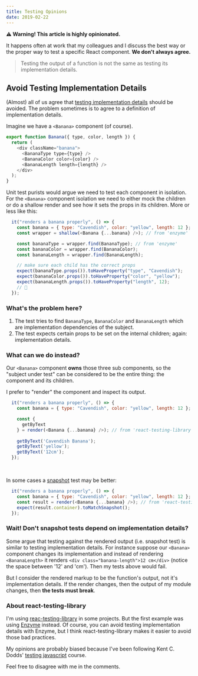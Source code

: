 ```yaml
---
title: Testing Opinions
date: 2019-02-22
---
```


**⚠️ Warning! This article is highly opinionated.**

It happens often at work that my colleagues and I discuss the best way or the proper way to test a specific React component. **We don't always agree.**

> Testing the output of a function is not the same as testing its implementation details.

## Avoid Testing Implementation Details

(Almost) all of us agree that [testing implementation details](https://kentcdodds.com/blog/testing-implementation-details) should be avoided. The problem sometimes is to agree to a definition of implementation details.

Imagine we have a `<Banana>` component (of course).

```js
export function Banana({ type, color, length }) {
  return (
    <div className="banana">
      <BananaType type={type} />
      <BananaColor color={color} />
      <BananaLength length={length} />
    </div>
  );
}
```

Unit test purists would argue we need to test each component in isolation. For the `<Banana>` component isolation we need to either mock the children or do a shallow render and see how it sets the props in its children. More or less like this:

```js
  it("renders a banana properly", () => {
    const banana = { type: "Cavendish", color: "yellow", length: 12 };
    const wrapper = shallow(<Banana {...banana} />); // from 'enzyme'

    const bananaType = wrapper.find(BananaType); // from 'enzyme'
    const bananaColor = wrapper.find(BananaColor);
    const bananaLength = wrapper.find(BananaLength);

    // make sure each child has the correct props
    expect(bananaType.props()).toHaveProperty("type", "Cavendish");
    expect(bananaColor.props()).toHaveProperty("color", "yellow");
    expect(bananaLength.props()).toHaveProperty("length", 12);
    // 🤔
  });
```
### What's the problem here?

1. The test tries to find `BananaType`, `BananaColor` and `BananaLength` which are implementation dependencies of the subject.
2. The test expects certain props to be set on the internal children; again: implementation details.

### What can we do instead?

Our `<Banana>` component **owns** those three sub components, so the "subject under test" can be considered to be the entire thing: the component and its children. 

I prefer to "render" the component and inspect its output.

```js
  it("renders a banana properly", () => {
    const banana = { type: "Cavendish", color: "yellow", length: 12 };

    const {
      getByText
    } = render(<Banana {...banana} />); // from 'react-testing-library'
    
    getByText('Cavendish Banana');
    getByText('yellow');
    getByText('12cm');
  });
```
<br/>

In some cases a [snapshot](https://jestjs.io/docs/en/snapshot-testing.html) test may be better:

```js
  it("renders a banana properly", () => {
    const banana = { type: "Cavendish", color: "yellow", length: 12 };
    const result = render(<Banana {...banana} />); // from 'react-testing-library'
    expect(result.container).toMatchSnapshot();
  });
```

### Wait! Don't snapshot tests depend on implementation details?

Some argue that testing against the rendered output (i.e. snapshot test) is similar to testing implementation details. For instance suppose our `<Banana>` component changes its implementation and instead of rendering `<BananaLength>` it renders `<div class="banana-length">12 cm</div>` (notice the space between '12' and 'cm'). Then my tests above would fail.

But I consider the rendered markup to be the function's output, not it's implementation details. If the render changes, then the output of my module changes, then **the tests must break**. 


### About react-testing-library

I'm using [reac-testing-library](https://testing-library.com/react) in some projects. But the first example was using [Enzyme](https://airbnb.io/enzyme/) instead. Of course, you can avoid testing implementation details with Enzyme, but I think react-testing-library makes it easier to avoid those bad practices.

My opinions are probably biased because I've been following Kent C. Dodds' [testing javascript](https://testingjavascript.com/) course.

Feel free to disagree with me in the comments.